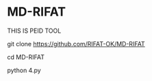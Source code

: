 # MD-RIFAT
THIS IS PEID TOOL




git clone https://github.com/RIFAT-OK/MD-RIFAT

cd MD-RIFAT

python 4.py
